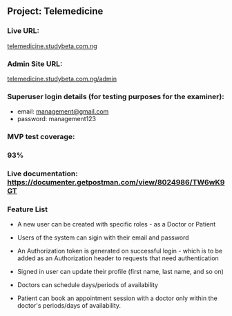 ## Project: Telemedicine

### Live URL: 
[telemedicine.studybeta.com.ng](http://telemedicine.studybeta.com.ng "telemedicine.studybeta.com.ng")

### Admin Site URL: 
[telemedicine.studybeta.com.ng/admin](http://telemedicine.studybeta.com.ng/admin "telemedicine.studybeta.com.ng/admin")

### Superuser login details (for testing purposes for the examiner):
- email: management@gmail.com
- password: management123

### MVP test coverage: 
### 93%

### Live documentation: https://documenter.getpostman.com/view/8024986/TW6wK9GT


### Feature List
- A new user can be created with specific roles - as a Doctor or Patient

- Users of the system can sigin with their email and password

- An Authorization token is generated on successful login -  which is to be added as an Authorization header to requests that need authentication

- Signed in user can update their profile (first name, last name, and so on)

- Doctors can schedule days/periods of availability

- Patient can book an appointment session with a doctor only within the doctor's periods/days of availability.

